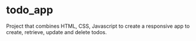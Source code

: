 # todo_app
Project that combines HTML, CSS, Javascript to create a responsive app to create, retrieve, update and delete todos.
